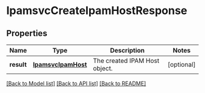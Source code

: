 # IpamsvcCreateIpamHostResponse

## Properties
Name | Type | Description | Notes
------------ | ------------- | ------------- | -------------
**result** | [**IpamsvcIpamHost**](IpamsvcIpamHost.md) | The created IPAM Host object. | [optional] 

[[Back to Model list]](../README.md#documentation-for-models) [[Back to API list]](../README.md#documentation-for-api-endpoints) [[Back to README]](../README.md)


